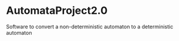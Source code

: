# AutomataProject2.0
Software to convert a non-deterministic automaton to a deterministic automaton
